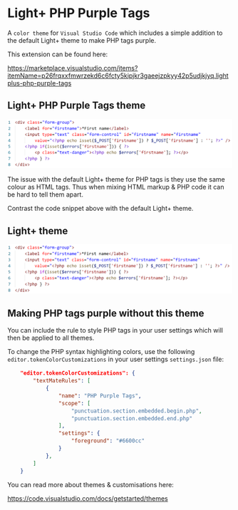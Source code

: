 # Light+ PHP Purple Tags

A `color theme` for `Visual Studio Code` which includes a simple addition to the default Light+ theme to make PHP tags purple.

This extension can be found here:

https://marketplace.visualstudio.com/items?itemName=p26frqxxfmwrzekd6c6fcty5kipjkr3gaeejzpkyy42p5udjkjyq.lightplus-php-purple-tags

## Light+ PHP Purple Tags theme

![screenshot](https://raw.githubusercontent.com/xan1000/LightPlus-PHP-Purple-Tags/master/screenshots/Light%2BPhpPurpleTags.png)

The issue with the default Light+ theme for PHP tags is they use the same colour as HTML tags. Thus when mixing HTML markup & PHP code it can be hard to tell them apart.

Contrast the code snippet above with the default Light+ theme.

## Light+ theme

![screenshot](https://raw.githubusercontent.com/xan1000/LightPlus-PHP-Purple-Tags/master/screenshots/Light%2B.png)

## Making PHP tags purple without this theme

You can include the rule to style PHP tags in your user settings which will then be applied to all themes.

To change the PHP syntax highlighting colors, use the following `editor.tokenColorCustomizations` in your user settings `settings.json` file:

```json
    "editor.tokenColorCustomizations": {
        "textMateRules": [
            {
                "name": "PHP Purple Tags",
                "scope": [
                    "punctuation.section.embedded.begin.php",
                    "punctuation.section.embedded.end.php"
                ],
                "settings": {
                    "foreground": "#6600cc"
                }
            },
        ]
    }
```

You can read more about themes & customisations here:

https://code.visualstudio.com/docs/getstarted/themes
